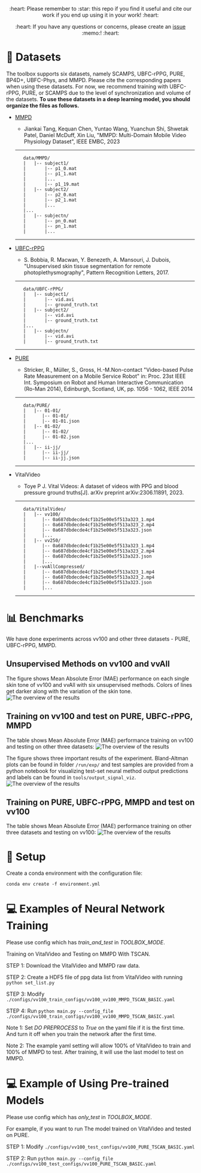 <p align="center">
:heart: Please remember to :star: this repo if you find it useful and cite our work if you end up using it in your work! :heart:
</p>
<p align="center">
:heart: If you have any questions or concerns, please create an <a href="https://github.com/ubicomplab/rPPG-Toolbox/issues">issue</a> :memo:! :heart:
</p>


# :file_folder: Datasets
The toolbox supports six datasets, namely SCAMPS, UBFC-rPPG, PURE, BP4D+, UBFC-Phys, and MMPD. Please cite the corresponding papers when using these datasets. For now, we recommend training with UBFC-rPPG, PURE, or SCAMPS due to the level of synchronization and volume of the datasets. **To use these datasets in a deep learning model, you should organize the files as follows.**
* [MMPD](https://github.com/McJackTang/MMPD_rPPG_dataset)
    * Jiankai Tang, Kequan Chen, Yuntao Wang, Yuanchun Shi, Shwetak Patel, Daniel McDuff, Xin Liu, "MMPD: Multi-Domain Mobile Video Physiology Dataset", IEEE EMBC, 2023
    -----------------
         data/MMPD/
         |   |-- subject1/
         |       |-- p1_0.mat
         |       |-- p1_1.mat
         |       |...
         |       |-- p1_19.mat
         |   |-- subject2/
         |       |-- p2_0.mat
         |       |-- p2_1.mat
         |       |...
         |...
         |   |-- subjectn/
         |       |-- pn_0.mat
         |       |-- pn_1.mat
         |       |...
    -----------------

* [UBFC-rPPG](https://sites.google.com/view/ybenezeth/ubfcrppg)
    * S. Bobbia, R. Macwan, Y. Benezeth, A. Mansouri, J. Dubois, "Unsupervised skin tissue segmentation for remote photoplethysmography", Pattern Recognition Letters, 2017.
    -----------------
         data/UBFC-rPPG/
         |   |-- subject1/
         |       |-- vid.avi
         |       |-- ground_truth.txt
         |   |-- subject2/
         |       |-- vid.avi
         |       |-- ground_truth.txt
         |...
         |   |-- subjectn/
         |       |-- vid.avi
         |       |-- ground_truth.txt
    -----------------

* [PURE](https://www.tu-ilmenau.de/universitaet/fakultaeten/fakultaet-informatik-und-automatisierung/profil/institute-und-fachgebiete/institut-fuer-technische-informatik-und-ingenieurinformatik/fachgebiet-neuroinformatik-und-kognitive-robotik/data-sets-code/pulse-rate-detection-dataset-pure)
    * Stricker, R., Müller, S., Gross, H.-M.Non-contact "Video-based Pulse Rate Measurement on a Mobile Service Robot"
in: Proc. 23st IEEE Int. Symposium on Robot and Human Interactive Communication (Ro-Man 2014), Edinburgh, Scotland, UK, pp. 1056 - 1062, IEEE 2014
    -----------------
         data/PURE/
         |   |-- 01-01/
         |      |-- 01-01/
         |      |-- 01-01.json
         |   |-- 01-02/
         |      |-- 01-02/
         |      |-- 01-02.json
         |...
         |   |-- ii-jj/
         |      |-- ii-jj/
         |      |-- ii-jj.json
    -----------------

* VitalVideo
    * Toye P J. Vital Videos: A dataset of videos with PPG and blood pressure ground truths[J]. arXiv preprint arXiv:2306.11891, 2023.
    -----------------
         data/VitalVideo/
         |   |-- vv100/
         |      |-- 0a687dbdecde4cf1b25e00e5f513a323_1.mp4
         |      |-- 0a687dbdecde4cf1b25e00e5f513a323_2.mp4  
         |      |-- 0a687dbdecde4cf1b25e00e5f513a323.json
         |      |...
         |   |-- vv250/
         |      |-- 0a687dbdecde4cf1b25e00e5f513a323_1.mp4
         |      |-- 0a687dbdecde4cf1b25e00e5f513a323_2.mp4  
         |      |-- 0a687dbdecde4cf1b25e00e5f513a323.json
         |      |...
         |   |--vvAllCompressed/
         |      |-- 0a687dbdecde4cf1b25e00e5f513a323_1.mp4
         |      |-- 0a687dbdecde4cf1b25e00e5f513a323_2.mp4  
         |      |-- 0a687dbdecde4cf1b25e00e5f513a323.json
         |      |...
    -----------------

# :bar_chart: Benchmarks

We have done experiments across vv100 and other three datasets - PURE, UBFC-rPPG, MMPD.

## Unsupervised Methods on vv100 and vvAll

The figure shows Mean Absolute Error (MAE) performance on each single skin tone of vv100 and vvAll with six unsupervised methods. Colors of lines get darker along with the variation of the skin tone.
![The overview of the results](./figures/Unsupervised.png)

## Training on vv100 and test on PURE, UBFC-rPPG, MMPD

The table shows Mean Absolute Error (MAE) performance training on vv100 and testing on other three datasets:
![The overview of the results](./figures/vv100_train_results.png)

The figure shows three important results of the experiment. Bland-Altman plots can be found in folder `/run/exp/` and test samples are provided from a python notebook for visualizing test-set neural method output predictions and labels can be found in `tools/output_signal_viz`.
![The overview of the results](./figures/VV100result.jpg)

## Training on PURE, UBFC-rPPG, MMPD and test on vv100

The table shows Mean Absolute Error (MAE) performance training on other three datasets and testing on vv100:
![The overview of the results](./figures/vv100_test_results.png)


# :wrench: Setup

Create a conda environment with the configuration file:

`conda env create -f environment.yml`

# :computer: Examples of Neural Network Training

Please use config which has *train_and_test* in *TOOLBOX_MODE*.

Training on VitalVideo and Testing on MMPD With TSCAN.

STEP 1: Download the VitalVideo and MMPD raw data.

STEP 2: Create a HDF5 file of ppg data list from VitalVideo with running `python set_list.py`

STEP 3: Modify `./configs/vv100_train_configs/vv100_vv100_MMPD_TSCAN_BASIC.yaml`

STEP 4: Run `python main.py --config_file ./configs/vv100_train_configs/vv100_vv100_MMPD_TSCAN_BASIC.yaml`

Note 1: Set *DO PREPROCESS* to *True* on the yaml file if it is the first time. And turn it off when you train the network after the first time.

Note 2: The example yaml setting will allow 100% of VitalVideo to train and 100% of MMPD to test. 
After training, it will use the last model to test on MMPD.

# :computer: Example of Using Pre-trained Models

Please use config which has *only_test* in *TOOLBOX_MODE*.

For example, if you want to run The model trained on VitalVideo and tested on PURE.

STEP 1: Modify `./configs/vv100_test_configs/vv100_PURE_TSCAN_BASIC.yaml`

STEP 2: Run `python main.py --config_file ./configs/vv100_test_configs/vv100_PURE_TSCAN_BASIC.yaml`
